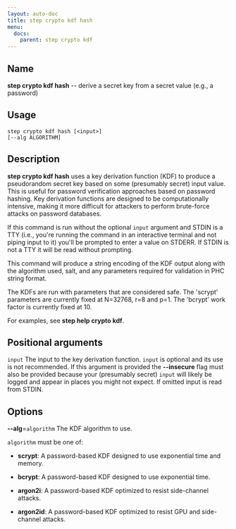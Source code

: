 ```yaml
---
layout: auto-doc
title: step crypto kdf hash
menu:
  docs:
    parent: step crypto kdf
---
```


## Name
**step crypto kdf hash** -- derive a secret key from a secret value (e.g., a password)

## Usage

```raw
step crypto kdf hash [<input>]
[--alg ALGORITHM]
```

## Description

**step crypto kdf hash** uses a key derivation function (KDF) to produce a
pseudorandom secret key based on some (presumably secret) input value. This is
useful for password verification approaches based on password hashing. Key
derivation functions are designed to be computationally intensive, making it
more difficult for attackers to perform brute-force attacks on password
databases.

If this command is run without the optional `input` argument and STDIN is a TTY
(i.e., you're running the command in an interactive terminal and not piping
input to it) you'll be prompted to enter a value on STDERR. If STDIN is not a
TTY it will be read without prompting.

This command will produce a string encoding of the KDF output along with the
algorithm used, salt, and any parameters required for validation in PHC string
format.

The KDFs are run with parameters that are considered safe. The 'scrypt'
parameters are currently fixed at N=32768, r=8 and p=1. The 'bcrypt' work
factor is currently fixed at 10.

For examples, see **step help crypto kdf**.

## Positional arguments

`input`
The input to the key derivation function. `input` is optional and its use is
not recommended. If this argument is provided the **--insecure** flag must also
be provided because your (presumably secret) `input` will likely be logged and
appear in places you might not expect. If omitted input is read from STDIN.

## Options


**--alg**=`algorithm`
The KDF algorithm to use.

`algorithm` must be one of:

- **scrypt**: A password-based KDF designed to use exponential time and memory.

- **bcrypt**: A password-based KDF designed to use exponential time.

- **argon2i**: A password-based KDF optimized to resist side-channel attacks.

- **argon2id**: A password-based KDF optimized to resist GPU and side-channel attacks.


